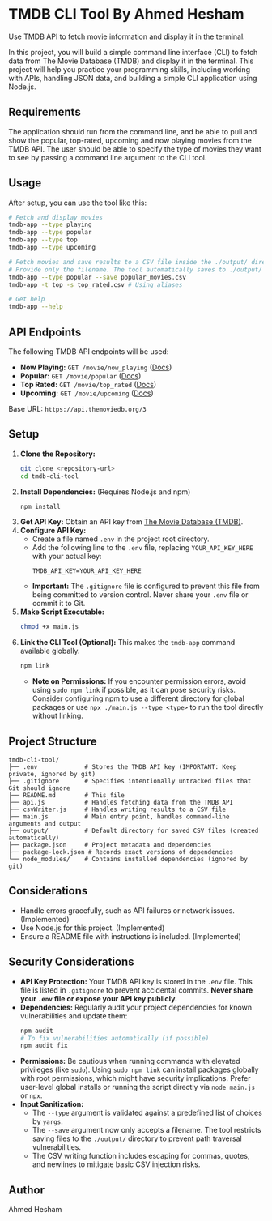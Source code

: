 # TMDB CLI Tool By Ahmed Hesham

Use TMDB API to fetch movie information and display it in the terminal.

In this project, you will build a simple command line interface (CLI) to fetch data from The Movie Database (TMDB) and display it in the terminal. This project will help you practice your programming skills, including working with APIs, handling JSON data, and building a simple CLI application using Node.js.

## Requirements
The application should run from the command line, and be able to pull and show the popular, top-rated, upcoming and now playing movies from the TMDB API. The user should be able to specify the type of movies they want to see by passing a command line argument to the CLI tool.

## Usage
After setup, you can use the tool like this:

```bash
# Fetch and display movies
tmdb-app --type playing
tmdb-app --type popular
tmdb-app --type top
tmdb-app --type upcoming

# Fetch movies and save results to a CSV file inside the ./output/ directory
# Provide only the filename. The tool automatically saves to ./output/
tmdb-app --type popular --save popular_movies.csv
tmdb-app -t top -s top_rated.csv # Using aliases

# Get help
tmdb-app --help
```

## API Endpoints
The following TMDB API endpoints will be used:

- **Now Playing:** `GET /movie/now_playing` ([Docs](https://developer.themoviedb.org/reference/movie-now-playing-list))
- **Popular:** `GET /movie/popular` ([Docs](https://developer.themoviedb.org/reference/movie-popular-list))
- **Top Rated:** `GET /movie/top_rated` ([Docs](https://developer.themoviedb.org/reference/movie-top-rated-list))
- **Upcoming:** `GET /movie/upcoming` ([Docs](https://developer.themoviedb.org/reference/movie-upcoming-list))

Base URL: `https://api.themoviedb.org/3`

## Setup
1.  **Clone the Repository:**
    ```bash
    git clone <repository-url>
    cd tmdb-cli-tool
    ```
2.  **Install Dependencies:** (Requires Node.js and npm)
    ```bash
    npm install
    ```
3.  **Get API Key:** Obtain an API key from [The Movie Database (TMDB)](https://www.themoviedb.org/settings/api).
4.  **Configure API Key:**
    *   Create a file named `.env` in the project root directory.
    *   Add the following line to the `.env` file, replacing `YOUR_API_KEY_HERE` with your actual key:
        ```dotenv
        TMDB_API_KEY=YOUR_API_KEY_HERE
        ```
    *   **Important:** The `.gitignore` file is configured to prevent this file from being committed to version control. Never share your `.env` file or commit it to Git.
5.  **Make Script Executable:**
    ```bash
    chmod +x main.js
    ```
6.  **Link the CLI Tool (Optional):** This makes the `tmdb-app` command available globally.
    ```bash
    npm link
    ```
    *   **Note on Permissions:** If you encounter permission errors, avoid using `sudo npm link` if possible, as it can pose security risks. Consider configuring npm to use a different directory for global packages or use `npx ./main.js --type <type>` to run the tool directly without linking.

## Project Structure
```
tmdb-cli-tool/
├── .env             # Stores the TMDB API key (IMPORTANT: Keep private, ignored by git)
├── .gitignore       # Specifies intentionally untracked files that Git should ignore
├── README.md        # This file
├── api.js           # Handles fetching data from the TMDB API
├── csvWriter.js     # Handles writing results to a CSV file
├── main.js          # Main entry point, handles command-line arguments and output
├── output/          # Default directory for saved CSV files (created automatically)
├── package.json     # Project metadata and dependencies
├── package-lock.json # Records exact versions of dependencies
└── node_modules/    # Contains installed dependencies (ignored by git)
```

## Considerations
*   Handle errors gracefully, such as API failures or network issues. (Implemented)
*   Use Node.js for this project. (Implemented)
*   Ensure a README file with instructions is included. (Implemented)

## Security Considerations

*   **API Key Protection:** Your TMDB API key is stored in the `.env` file. This file is listed in `.gitignore` to prevent accidental commits. **Never share your `.env` file or expose your API key publicly.**
*   **Dependencies:** Regularly audit your project dependencies for known vulnerabilities and update them:
    ```bash
    npm audit
    # To fix vulnerabilities automatically (if possible)
    npm audit fix
    ```
*   **Permissions:** Be cautious when running commands with elevated privileges (like `sudo`). Using `sudo npm link` can install packages globally with root permissions, which might have security implications. Prefer user-level global installs or running the script directly via `node main.js` or `npx`.
*   **Input Sanitization:**
    *   The `--type` argument is validated against a predefined list of choices by `yargs`.
    *   The `--save` argument now only accepts a filename. The tool restricts saving files to the `./output/` directory to prevent path traversal vulnerabilities.
    *   The CSV writing function includes escaping for commas, quotes, and newlines to mitigate basic CSV injection risks.

## Author
Ahmed Hesham
